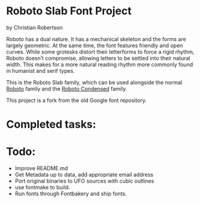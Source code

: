 # Roboto Slab Font Project
by Christian Robertson

Roboto has a dual nature. It has a mechanical skeleton and the forms are
largely geometric. At the same time, the font features friendly and open
curves. While some grotesks distort their letterforms to force a rigid rhythm,
Roboto doesn’t compromise, allowing letters to be settled into their natural
width. This makes for a more natural reading rhythm more commonly found in
humanist and serif types.

This is the Roboto Slab family, which can be used alongside the normal
[Roboto](https://fonts.google.com/specimen/Roboto) family and the
[Roboto Condensed](https://fonts.google.com/specimen/Roboto+Condensed) family.

This project is a fork from the old Google font repository.

# Completed tasks:

# Todo:

* Improve README.md
* Get Metadata up to data, add appropriate email address
* Port original binaries to UFO sources with cubic outlines
* use fontmake to build.
* Run fonts through Fontbakery and ship fonts.
